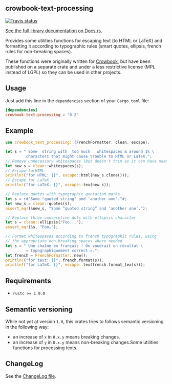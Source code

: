 ## crowbook-text-processing

[![Travis status](https://img.shields.io/travis/lise-henry/crowbook-text-processing.svg)](https://travis-ci.org/lise-henry/crowbook-text-processing)

[See the full library documentation on Docs.rs.](https://docs.rs/crowbook-text-processing)

Provides some utilities functions for escaping text (to HTML or
LaTeX) and formatting it according to typographic rules (smart
quotes, ellipsis, french rules for non-breaking spaces).

These functions were originally written for
[Crowbook](https://github.com/lise-henry/crowbook), but have
been published on a separate crate and under a less restrictive
license (MPL instead of LGPL) so they can be used in other projects.

## Usage

Just add this line in the `dependencies` section of your `Cargo.toml`
file:

```toml
[dependencies]
crowbook-text-processing = "0.2"
```

## Example

```rust
use crowbook_text_processing::{FrenchFormatter, clean, escape};

let s = " Some  string with  too much   whitespaces & around 1% \
         characters that might cause trouble to HTML or LaTeX.";
// Remove unnecessary whitespaces (but doesn't trim as it can have meaning)
let new_s = clean::whitespaces(s);
// Escape forHTML
println!("for HTML: {}", escape::html(new_s.clone()));
// Escape for LaTeX
println!("for LaTeX: {}", escape::tex(new_s));

// Replace quotes with typographic quotation marks
let s = r#"Some "quoted string" and 'another one'."#;
let new_s = clean::quotes(s);
assert_eq!(&new_s, "Some “quoted string” and ‘another one’.");

// Replace three consecutive dots with ellipsis character
let s = clean::ellipsis("Foo...");
assert_eq!(&s, "Foo…");

// Format whitespaces according to french typographic rules, using
// the appropriate non-breaking spaces where needed
let s = " Une chaîne en français ! On voudrait un résultat \
         « typographiquement correct ».";
let french = FrenchFormatter::new();
println!("for text: {}", french.format(s));
println!("for LaTeX: {}", escape::tex(french.format_tex(s)));
```
## Requirements

* `rustc >= 1.9.0`

## Semantic versioning

While not yet at version `1.0`, this crates tries to follows semantic
versioning in the following way:

* an increase of `x` in `0.x.y` means breaking changes.
* an increase of `y` in `0.x.y` means non-breaking changes.Some utilities functions for processing texts.

## ChangeLog

See the [ChangeLog file](ChangeLog.md).
